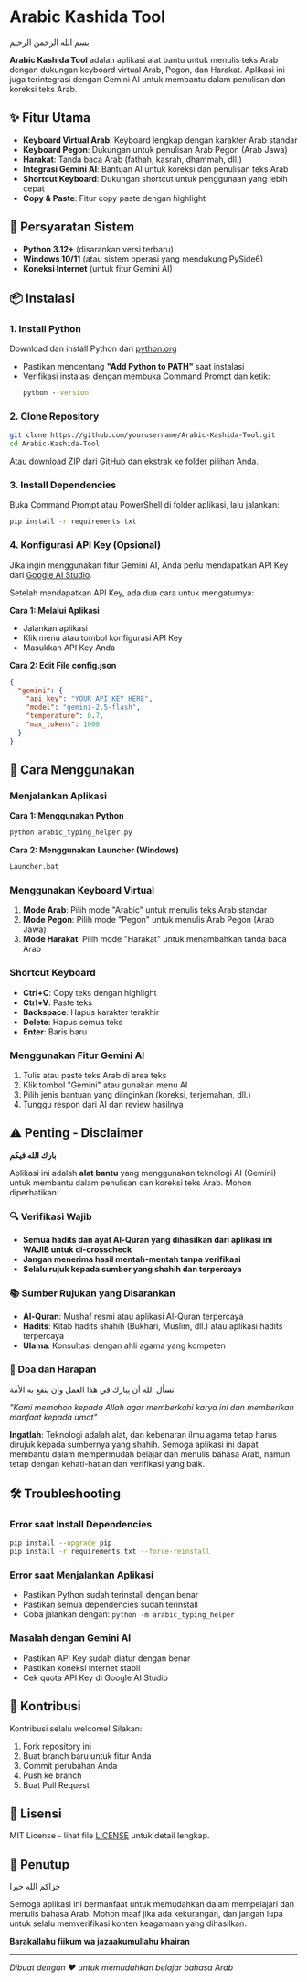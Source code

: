 # Arabic Kashida Tool

بسم الله الرحمن الرحيم

**Arabic Kashida Tool** adalah aplikasi alat bantu untuk menulis teks Arab dengan dukungan keyboard virtual Arab, Pegon, dan Harakat. Aplikasi ini juga terintegrasi dengan Gemini AI untuk membantu dalam penulisan dan koreksi teks Arab.

## ✨ Fitur Utama

- **Keyboard Virtual Arab**: Keyboard lengkap dengan karakter Arab standar
- **Keyboard Pegon**: Dukungan untuk penulisan Arab Pegon (Arab Jawa)
- **Harakat**: Tanda baca Arab (fathah, kasrah, dhammah, dll.)
- **Integrasi Gemini AI**: Bantuan AI untuk koreksi dan penulisan teks Arab
- **Shortcut Keyboard**: Dukungan shortcut untuk penggunaan yang lebih cepat
- **Copy & Paste**: Fitur copy paste dengan highlight

## 🔧 Persyaratan Sistem

- **Python 3.12+** (disarankan versi terbaru)
- **Windows 10/11** (atau sistem operasi yang mendukung PySide6)
- **Koneksi Internet** (untuk fitur Gemini AI)

## 📦 Instalasi

### 1. Install Python

Download dan install Python dari [python.org](https://www.python.org/downloads/)

- Pastikan mencentang **"Add Python to PATH"** saat instalasi
- Verifikasi instalasi dengan membuka Command Prompt dan ketik:
  ```cmd
  python --version
  ```

### 2. Clone Repository

```bash
git clone https://github.com/yourusername/Arabic-Kashida-Tool.git
cd Arabic-Kashida-Tool
```

Atau download ZIP dari GitHub dan ekstrak ke folder pilihan Anda.

### 3. Install Dependencies

Buka Command Prompt atau PowerShell di folder aplikasi, lalu jalankan:

```bash
pip install -r requirements.txt
```

### 4. Konfigurasi API Key (Opsional)

Jika ingin menggunakan fitur Gemini AI, Anda perlu mendapatkan API Key dari [Google AI Studio](https://aistudio.google.com/).

Setelah mendapatkan API Key, ada dua cara untuk mengaturnya:

**Cara 1: Melalui Aplikasi**
- Jalankan aplikasi
- Klik menu atau tombol konfigurasi API Key
- Masukkan API Key Anda

**Cara 2: Edit File config.json**
```json
{
  "gemini": {
    "api_key": "YOUR_API_KEY_HERE",
    "model": "gemini-2.5-flash",
    "temperature": 0.7,
    "max_tokens": 1000
  }
}
```

## 🚀 Cara Menggunakan

### Menjalankan Aplikasi

**Cara 1: Menggunakan Python**
```bash
python arabic_typing_helper.py
```

**Cara 2: Menggunakan Launcher (Windows)**
```bash
Launcher.bat
```

### Menggunakan Keyboard Virtual

1. **Mode Arab**: Pilih mode "Arabic" untuk menulis teks Arab standar
2. **Mode Pegon**: Pilih mode "Pegon" untuk menulis Arab Pegon (Arab Jawa)
3. **Mode Harakat**: Pilih mode "Harakat" untuk menambahkan tanda baca Arab

### Shortcut Keyboard

- **Ctrl+C**: Copy teks dengan highlight
- **Ctrl+V**: Paste teks
- **Backspace**: Hapus karakter terakhir
- **Delete**: Hapus semua teks
- **Enter**: Baris baru

### Menggunakan Fitur Gemini AI

1. Tulis atau paste teks Arab di area teks
2. Klik tombol "Gemini" atau gunakan menu AI
3. Pilih jenis bantuan yang diinginkan (koreksi, terjemahan, dll.)
4. Tunggu respon dari AI dan review hasilnya

## ⚠️ Penting - Disclaimer

**بارك الله فيكم**

Aplikasi ini adalah **alat bantu** yang menggunakan teknologi AI (Gemini) untuk membantu dalam penulisan dan koreksi teks Arab. Mohon diperhatikan:

### 🔍 Verifikasi Wajib
- **Semua hadits dan ayat Al-Quran yang dihasilkan dari aplikasi ini WAJIB untuk di-crosscheck**
- **Jangan menerima hasil mentah-mentah tanpa verifikasi**
- **Selalu rujuk kepada sumber yang shahih dan terpercaya**

### 📚 Sumber Rujukan yang Disarankan
- **Al-Quran**: Mushaf resmi atau aplikasi Al-Quran terpercaya
- **Hadits**: Kitab hadits shahih (Bukhari, Muslim, dll.) atau aplikasi hadits terpercaya
- **Ulama**: Konsultasi dengan ahli agama yang kompeten

### 🤲 Doa dan Harapan
نسأل الله أن يبارك في هذا العمل وأن ينفع به الأمة

*"Kami memohon kepada Allah agar memberkahi karya ini dan memberikan manfaat kepada umat"*

**Ingatlah**: Teknologi adalah alat, dan kebenaran ilmu agama tetap harus dirujuk kepada sumbernya yang shahih. Semoga aplikasi ini dapat membantu dalam mempermudah belajar dan menulis bahasa Arab, namun tetap dengan kehati-hatian dan verifikasi yang baik.

## 🛠️ Troubleshooting

### Error saat Install Dependencies
```bash
pip install --upgrade pip
pip install -r requirements.txt --force-reinstall
```

### Error saat Menjalankan Aplikasi
- Pastikan Python sudah terinstall dengan benar
- Pastikan semua dependencies sudah terinstall
- Coba jalankan dengan: `python -m arabic_typing_helper`

### Masalah dengan Gemini AI
- Pastikan API Key sudah diatur dengan benar
- Pastikan koneksi internet stabil
- Cek quota API Key di Google AI Studio

## 🤝 Kontribusi

Kontribusi selalu welcome! Silakan:
1. Fork repository ini
2. Buat branch baru untuk fitur Anda
3. Commit perubahan Anda
4. Push ke branch
5. Buat Pull Request

## 📄 Lisensi

MIT License - lihat file [LICENSE](LICENSE) untuk detail lengkap.

## 🙏 Penutup

جزاكم الله خيرا

Semoga aplikasi ini bermanfaat untuk memudahkan dalam mempelajari dan menulis bahasa Arab. Mohon maaf jika ada kekurangan, dan jangan lupa untuk selalu memverifikasi konten keagamaan yang dihasilkan.

**Barakallahu fiikum wa jazaakumullahu khairan**

---

*Dibuat dengan ❤️ untuk memudahkan belajar bahasa Arab*
